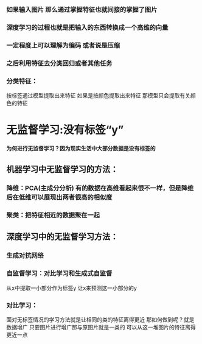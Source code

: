 ### 如果输入图片 那么通过掌握特征也就间接的掌握了图片

### 深度学习的过程也就是把输入的东西转换成一个高维的向量
### 一定程度上可以理解为编码 或者说是压缩
### 之后利用特征去分类回归或者其他任务

### 分类特征：
按标签通过模型提取出来特征 如果是按颜色提取出来特征 那模型只会提取有关颜色的特征

# 无监督学习:没有标签“y”
#### 为何进行无监督学习？因为现实生活中大部分数据是没有标签的 
## 机器学习中无监督学习的方法：
### 降维：PCA(主成分分析) 有的数据在高维看起来很不一样，但是降维后在低维可以展现出两者很高的相似度
### 聚类：把特征相近的数据聚在一起
## 深度学习中的无监督学习方法：
### 生成对抗网络
### 自监督学习：对比学习和生成式自监督
从x中提取一小部分作为标签y 让x来预测这一小部分的y
### 对比学习：
面对无标签情况的学习方法就是让相同的类的特征离得更近
那如何做到呢？就是数据增广
只要图片进行增广那与原图片就是一类的 可以从这一堆图片的特征离得更近一点